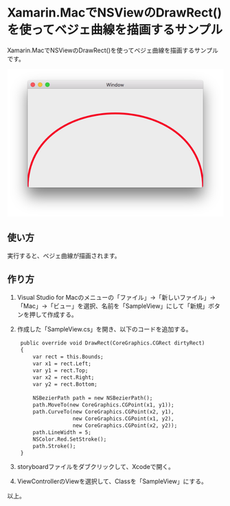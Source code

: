 # Xamarin.MacでNSViewのDrawRect()を使ってベジェ曲線を描画するサンプル

Xamarin.MacでNSViewのDrawRect()を使ってベジェ曲線を描画するサンプルです。

![](screenshot01.png)

## 使い方

実行すると、ベジェ曲線が描画されます。

## 作り方

1. Visual Studio for Macのメニューの「ファイル」→「新しいファイル」→「Mac」→「ビュー」を選択、名前を「SampleView」にして「新規」ボタンを押して作成する。

2. 作成した「SampleView.cs」を開き、以下のコードを追加する。

        public override void DrawRect(CoreGraphics.CGRect dirtyRect)
        {
            var rect = this.Bounds;
            var x1 = rect.Left;
            var y1 = rect.Top;
            var x2 = rect.Right;
            var y2 = rect.Bottom;

            NSBezierPath path = new NSBezierPath();
            path.MoveTo(new CoreGraphics.CGPoint(x1, y1));
            path.CurveTo(new CoreGraphics.CGPoint(x2, y1),
                         new CoreGraphics.CGPoint(x1, y2),
                         new CoreGraphics.CGPoint(x2, y2));
            path.LineWidth = 5;
            NSColor.Red.SetStroke();
            path.Stroke();
        }

3. storyboardファイルをダブクリックして、Xcodeで開く。

4. ViewControllerのViewを選択して、Classを「SampleView」にする。

以上。

